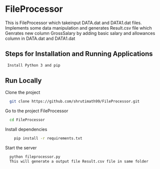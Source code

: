 # FileProcessor
This is FileProcessor which takeinput DATA.dat and DATA1.dat files. Implements some data manipulation and generates Result.csv file which Genrates new column GrossSalary  by adding basic salary and allowances column in DATA.dat and DATA1.dat 

## Steps for Installation and Running  Applications

```bash
 Install Python 3 and pip


```
## Run Locally

Clone the project

```bash
  git clone https://github.com/shrutimath99/FileProcessor.git
```

Go to the project FileProcessor

```bash
  cd FileProcessor
```

Install dependencies

```bash
    pip install -r requirements.txt
```

Start the server

```bash
  python fileprocessor.py
  This will generate a output file Result.csv file in same folder
```
